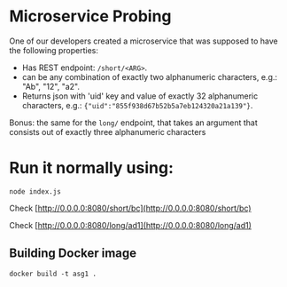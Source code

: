 # Microservice Probing

One of our developers created a microservice that was supposed to have the 
following properties:

- Has REST endpoint: `/short/<ARG>`.
- <ARG> can be any combination of exactly two alphanumeric characters, e.g.: 
    "Ab", "12", "a2".
- Returns json with 'uid' key and value of exactly 32 alphanumeric characters, 
    e.g.: `{"uid":"855f938d67b52b5a7eb124320a21a139"}`.


Bonus: the same for the `long/` endpoint, that takes an argument that 
consists out of exactly three alphanumeric characters

# Run it normally using:
```
node index.js
```

Check [http://0.0.0.0:8080/short/bc](http://0.0.0.0:8080/short/bc)

Check [http://0.0.0.0:8080/long/ad1](http://0.0.0.0:8080/long/ad1)

## Building Docker image
```
docker build -t asg1 .
```


